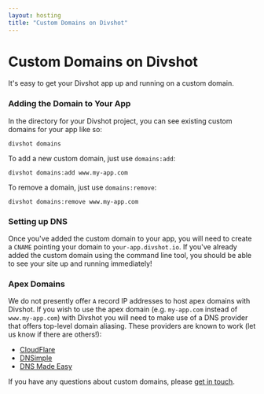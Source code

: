 ```yaml
---
layout: hosting
title: "Custom Domains on Divshot"
---
```


# Custom Domains on Divshot

<p class="lead">It's easy to get your Divshot app up and running on a custom domain.</p>

### Adding the Domain to Your App

In the directory for your Divshot project, you can see existing custom domains for your app
like so:

    divshot domains
    
To add a new custom domain, just use `domains:add`:

    divshot domains:add www.my-app.com
    
To remove a domain, just use `domains:remove`:

    divshot domains:remove www.my-app.com
    
### Setting up DNS

Once you've added the custom domain to your app, you will need to create a `CNAME` pointing your
domain to `your-app.divshot.io`. If you've already added the custom domain using the command line
tool, you should be able to see your site up and running immediately!

### Apex Domains

We do not presently offer `A` record IP addresses to host apex domains with Divshot. If you wish
to use the apex domain (e.g. `my-app.com` instead of `www.my-app.com`) with Divshot you will need
to make use of a DNS provider that offers top-level domain aliasing. These providers are known to
work (let us know if there are others!):

* [CloudFlare](http://cloudflare.com)
* [DNSimple](http://dnsimple.com)
* [DNS Made Easy](http://dnsmadeeasy.com)

If you have any questions about custom domains, please [get in touch](mailto:support@divshot.io).